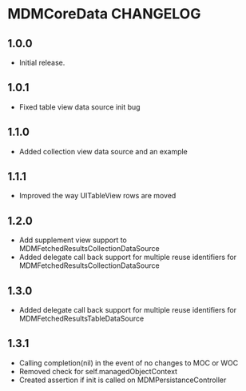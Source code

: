 # MDMCoreData CHANGELOG

## 1.0.0

* Initial release.

## 1.0.1
* Fixed table view data source init bug

## 1.1.0
* Added collection view data source and an example

## 1.1.1
* Improved the way UITableView rows are moved

## 1.2.0
* Add supplement view support to MDMFetchedResultsCollectionDataSource
* Added delegate call back support for multiple reuse identifiers for MDMFetchedResultsCollectionDataSource

## 1.3.0
* Added delegate call back support for multiple reuse identifiers for MDMFetchedResultsTableDataSource

## 1.3.1
* Calling completion(nil) in the event of no changes to MOC or WOC
* Removed check for self.managedObjectContext
* Created assertion if init is called on MDMPersistanceController
